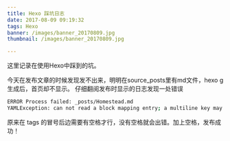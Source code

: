 ```yaml
---
title: Hexo 踩坑日志
date: 2017-08-09 09:19:32
tags: Hexo
banner: /images/banner_20170809.jpg
thumbnail: /images/banner_20170809.jpg

---
```

这里记录在使用Hexo中踩到的坑。
<!-- more -->
今天在发布文章的时候发现发不出来，明明在source\_posts里有md文件，hexo g 生成后，首页却不显示。
仔细翻阅发布时显示的日志发现一处错误
```bash
ERROR Process failed: _posts/Homestead.md
YAMLException: can not read a block mapping entry; a multiline key may not be an implicit key at line 4, column 7:
```
原来在 tags 的冒号后边需要有空格才行，没有空格就会出错。加上空格，发布成功！
